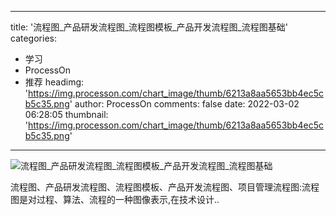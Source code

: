 
---
title: '流程图_产品研发流程图_流程图模板_产品开发流程图_流程图基础'
categories: 
 - 学习
 - ProcessOn
 - 推荐
headimg: 'https://img.processon.com/chart_image/thumb/6213a8aa5653bb4ec5cb5c35.png'
author: ProcessOn
comments: false
date: 2022-03-02 06:28:05
thumbnail: 'https://img.processon.com/chart_image/thumb/6213a8aa5653bb4ec5cb5c35.png'
---

<div>   
<img class="thumb" alt="流程图_产品研发流程图_流程图模板_产品开发流程图_流程图基础" src="https://img.processon.com/chart_image/thumb/6213a8aa5653bb4ec5cb5c35.png" referrerpolicy="no-referrer">
<p>流程图、产品研发流程图、流程图模板、产品开发流程图、项目管理流程图:流程图是对过程、算法、流程的一种图像表示,在技术设计..</p>  
</div>
            